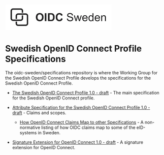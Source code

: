 ![Logo](docs/images/oidc-logo.png)

# Swedish OpenID Connect Profile Specifications

The oidc-sweden/specifications repository is where the Working Group for the Swedish OpenID Connect Profile develops the specifications for the Swedish OpenID Connect Profile.


* [The Swedish OpenID Connect Profile 1.0 - draft](swedish-oidc-profile.md) - The main specification for the Swedish OpenID Connect profile.

* [Attribute Specification for the Swedish OpenID Connect Profile 1.0 - draft](swedish-oidc-attribute-specification.md) - Claims and scopes.

  * [How OpenID Connect Claims Map to other Specifications](claim-mappings-to-other-specs.md) - A non-normative listing of how OIDC claims map to some of the eID-systems in Sweden.

* [Signature Extension for OpenID Connect 1.0 - draft](oidc-signature-extension.md) - A signature extension for OpenID Connect.




